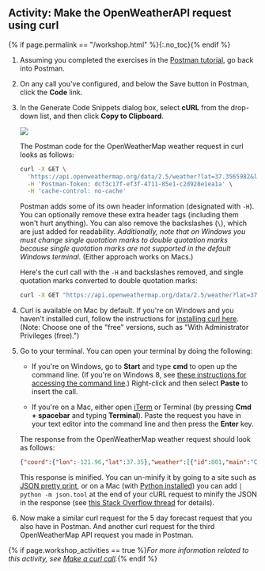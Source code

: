 ## <i class="fa fa-user-circle"></i>  Activity: Make the OpenWeatherAPI request using curl
{% if page.permalink == "/workshop.html" %}{:.no_toc}{% endif %}

1.  Assuming you completed the exercises in the [Postman tutorial](docapis_postman.html), go back into Postman.
2.  On any call you've configured, and below the Save button in Postman, click the **Code** link.
3.  In the Generate Code Snippets dialog box, select **cURL** from the drop-down list, and then click **Copy to Clipboard**.

    <img src="https://idratherbewritingmedia.com/images/api/postmancurl.png" class="medium" />

    The Postman code for the OpenWeatherMap weather request in curl looks as follows:

    ```bash
    curl -X GET \
      'https://api.openweathermap.org/data/2.5/weather?lat=37.3565982&lon=-121.9689848&units=imperial&appid=fd4698c940c6d1da602a70ac34f0b147' \
      -H 'Postman-Token: dcf3c17f-ef3f-4711-85e1-c2d928e1ea1a' \
      -H 'cache-control: no-cache'
    ```

    Postman adds some of its own header information (designated with `-H`). You can optionally remove these extra header tags (including them won't hurt anything). You can also remove the backslashes (`\`), which are just added for readability. *Additionally, note that on Windows you must change single quotation marks to double quotation marks because single quotation marks are not supported in the default Windows terminal.* (Either approach works on Macs.)

    Here's the curl call with the `-H` and backslashes removed, and single quotation marks converted to double quotation marks:

    ```bash
    curl -X GET "https://api.openweathermap.org/data/2.5/weather?lat=37.3565982&lon=-121.9689848&units=imperial&appid=fd4698c940c6d1da602a70ac34f0b147"
    ```

3.  Curl is available on Mac by default. If you're on Windows and you haven't installed curl, follow the instructions for [installing curl here](http://www.confusedbycode.com/curl/#downloads). (Note: Choose one of the "free" versions, such as "With Administrator Privileges (free).")

4.  Go to your terminal. You can open your terminal by doing the following:

    * If you're on Windows, go to **Start** and type **cmd** to open up the command line. (If you're on Windows 8, see [these instructions for accessing the command line](http://pcsupport.about.com/od/windows-8/a/command-prompt-windows-8.htm).) Right-click and then select **Paste** to insert the call.

    * If you're on a Mac, either open [iTerm](https://www.iterm2.com/) or Terminal (by pressing **Cmd + spacebar** and typing **Terminal**). Paste the request you have in your text editor into the command line and then press the **Enter** key.

    The response from the OpenWeatherMap weather request should look as follows:

    ```json
    {"coord":{"lon":-121.96,"lat":37.35},"weather":[{"id":801,"main":"Clouds","description":"few clouds","icon":"02d"}],"base":"stations","main":{"temp":65.59,"pressure":1014,"humidity":46,"temp_min":60.8,"temp_max":69.8},"visibility":16093,"wind":{"speed":4.7,"deg":270},"clouds":{"all":20},"dt":1522608960,"sys":{"type":1,"id":479,"message":0.1642,"country":"US","sunrise":1522590719,"sunset":1522636280},"id":420006397,"name":"Santa Clara","cod":200}
    ```

    This response is minified. You can un-minify it by going to a site such as [JSON pretty print](http://jsonprettyprint.com/), or on a Mac (with [Python installed](https://www.python.org/downloads/)) you can add <code>| python -m json.tool</code> at the end of your cURL request to minify the JSON in the response (see [this Stack Overflow thread](https://stackoverflow.com/questions/352098/how-can-i-pretty-print-json-in-a-unix-shell-script) for details).

5.  Now make a similar curl request for the 5 day forecast request that you also have in Postman. And another curl request for the third OpenWeatherMap API request you made in Postman.

{% if page.workshop_activities == true %}*For more information related to this activity, see [Make a curl call](docapis_make_curl_call.html).*{% endif %}
